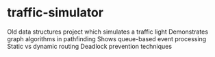 # traffic-simulator
Old data structures project which simulates a traffic light
Demonstrates graph algorithms in pathfinding
Shows queue-based event processing
Static vs dynamic routing
Deadlock prevention techniques

